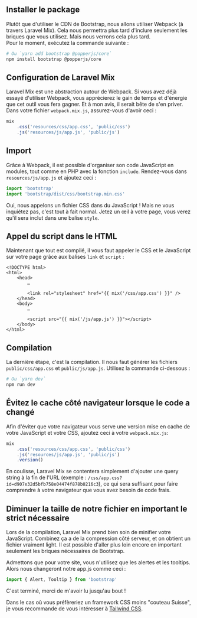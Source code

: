 <!--
Author: Benjamin Crozat
Image: https://res.cloudinary.com/benjamin-crozat/image/upload/q_auto/f_auto/v1657461035/blog/dCDJlO9L6vf1UXHjt5qkx03TmQJRW81pkYA2MedJ_ev156t.jpg
Title: Comment installer Bootstrap 5 dans un projet Laravel
Excerpt: Bootstrap est l'outil le plus populaire pour concevoir des interfaces travaillées en un clin d'œil. Intégrons-le dans Laravel grâce à Mix.
Certified for Laravel Version: 9
-->

## Installer le package

Plutôt que d'utiliser le CDN de Bootstrap, nous allons utiliser Webpack (à travers Laravel Mix). Cela nous permettra plus tard d'inclure seulement les briques que vous utilisez. Mais nous verrons cela plus tard.  
Pour le moment, exécutez la commande suivante :

```bash
# Ou `yarn add bootstrap @popperjs/core`
npm install bootstrap @popperjs/core
```

## Configuration de Laravel Mix

Laravel Mix est une abstraction autour de Webpack. Si vous avez déjà essayé d'utiliser Webpack, vous apprécierez le gain de temps et d'énergie que cet outil vous fera gagner. Et à mon avis, il serait bête de s'en priver.  
Dans votre fichier `webpack.mix.js`, assurez-vous d'avoir ceci :

```js
mix
    .css('resources/css/app.css', 'public/css')
    .js('resources/js/app.js', 'public/js')
```

## Import

Grâce à Webpack, il est possible d'organiser son code JavaScript en modules, tout comme en PHP avec la fonction `include`. Rendez-vous dans `resources/js/app.js` et ajoutez ceci :

```js
import 'bootstrap'
import 'bootstrap/dist/css/bootstrap.min.css'
```

Oui, nous appelons un fichier CSS dans du JavaScript ! Mais ne vous inquiétez pas, c'est tout à fait normal. Jetez un œil à votre page, vous verez qu'il sera inclut dans une balise `style`.

## Appel du script dans le HTML

Maintenant que tout est compilé, il vous faut appeler le CSS et le JavaScript sur votre page grâce aux balises `link` et `script` :

```blade
<!DOCTYPE html>
<html>
	<head>
	    …
		
		<link rel="stylesheet" href="{{ mix('/css/app.css') }}" />
	</head>
	<body>
	    …
		
		<script src="{{ mix('/js/app.js') }}"></script>
	</body>
</html>
```

## Compilation

La dernière étape, c'est la compilation. Il nous faut générer les fichiers `public/css/app.css` et `public/js/app.js`. Utilisez la commande ci-dessous :

```bash
# Ou `yarn dev`
npm run dev
```

## Évitez le cache côté navigateur lorsque le code a changé

Afin d'éviter que votre navigateur vous serve une version mise en cache de votre JavaScript et votre CSS, ajoutez ceci à votre `webpack.mix.js`:

```js
mix
	.css('resources/css/app.css', 'public/css')
    .js('resources/js/app.js', 'public/js')
    .version()
```

En coulisse, Laravel Mix se contentera simplement d'ajouter une query string à la fin de l'URL (exemple : `/css/app.css?id=d907e32d5bfb758e04474f878b0216c3`), ce qui sera suffisant pour faire comprendre à votre navigateur que vous avez besoin de code frais.

## Diminuer la taille de notre fichier en important le strict nécessaire

Lors de la compilation, Laravel Mix prend bien soin de minifier votre JavaScript. Combinez ça a de la compression côté serveur, et on obtient un fichier vraiment light. Il est possible d'aller plus loin encore en important seulement les briques nécessaires de Bootstrap.  

Admettons que pour votre site, vous n'utilisez que les alertes et les tooltips. Alors nous changeront notre app.js comme ceci :

```js
import { Alert, Tooltip } from 'bootstrap'
```

C'est terminé, merci de m'avoir lu jusqu'au bout !

Dans le cas où vous préfèreriez un framework CSS moins "couteau Suisse", je vous recommande de vous intéresser à [Tailwind CSS](https://larabiz.fr/blog/comment-tailwind-css-3-laravel).
